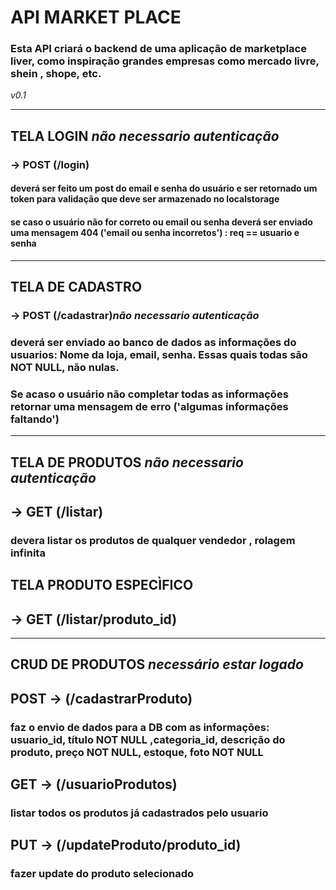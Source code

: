 # API MARKET PLACE 

### Esta API criará o backend de uma aplicação de marketplace liver, como inspiração grandes empresas como mercado livre, shein , shope, etc.

*v0.1*

---

## TELA LOGIN *não necessario autenticação*

### -> POST (/login)

#### deverá ser feito um post do email e senha do usuário e ser retornado um token para validação que deve ser armazenado no localstorage

#### se caso o usuário não for correto ou email ou senha deverá ser enviado uma mensagem 404 ('email ou senha incorretos') : req == usuario e senha

---

## TELA DE CADASTRO

### -> POST (/cadastrar)*não necessario autenticação*

### deverá ser enviado ao banco de dados as informações do usuarios: Nome da loja, email, senha. Essas quais todas são NOT NULL, não nulas.

### Se acaso o usuário não completar todas as informações retornar uma mensagem de erro ('algumas informações faltando')

---

## TELA DE PRODUTOS  *não necessario autenticação*

## -> GET (/listar) 

### devera listar os produtos de qualquer vendedor , rolagem infinita 

## TELA PRODUTO ESPECÌFICO 

## -> GET (/listar/produto_id)


---

## CRUD DE PRODUTOS *necessário estar logado*

## POST -> (/cadastrarProduto)

### faz o envio de dados para a DB com as informações: usuario_id, título NOT NULL ,categoria_id, descrição do produto, preço NOT NULL, estoque, foto NOT NULL 

## GET -> (/usuarioProdutos)

### listar todos os produtos já cadastrados pelo usuario 

## PUT -> (/updateProduto/produto_id)

### fazer update do produto selecionado
 
